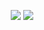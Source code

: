 <div align="justify">
    <p align="center">
<image src="https://readme-typing-svg.herokuapp.com?font=Fira+Code&pause=1000&width=435&lines=I'm+Robert%2C+a+FrontEnd+developer+;My+main+lang+are+Js+and+C%23">
    <image src="https://github.com/LeerotByte/LeerotByte/blob/main/git/myrom.gif">
    </p
</div>


<!--
**LeerotByte/LeerotByte** is a ✨ _special_ ✨ repository because its `README.md` (this file) appears on your GitHub profile.

Here are some ideas to get you started:

- 🔭 I’m currently working on ...
- 🌱 I’m currently learning ...
- 👯 I’m looking to collaborate on ...
- 🤔 I’m looking for help with ...
- 💬 Ask me about ...
- 📫 How to reach me: ...
- 😄 Pronouns: ...
- ⚡ Fun fact: ...
-->

